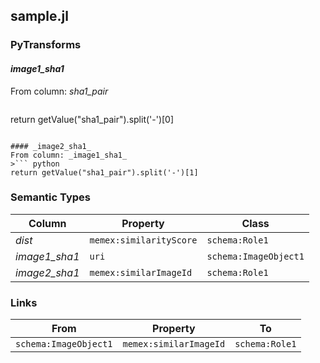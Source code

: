 ## sample.jl

### PyTransforms
#### _image1_sha1_
From column: _sha1_pair_
>``` python
return getValue("sha1_pair").split('-')[0]
```

#### _image2_sha1_
From column: _image1_sha1_
>``` python
return getValue("sha1_pair").split('-')[1]
```


### Semantic Types
| Column | Property | Class |
|  ----- | -------- | ----- |
| _dist_ | `memex:similarityScore` | `schema:Role1`|
| _image1_sha1_ | `uri` | `schema:ImageObject1`|
| _image2_sha1_ | `memex:similarImageId` | `schema:Role1`|


### Links
| From | Property | To |
|  --- | -------- | ---|
| `schema:ImageObject1` | `memex:similarImageId` | `schema:Role1`|
